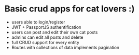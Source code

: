 # Basic crud apps for cat lovers :)

- users able to login/register
- JWT + PassportJS authentification
- users can post and edit their own cat posts
- admins can edit all posts and delete
- full CRUD support for every entity
- Routes with collections of data implements pagination
